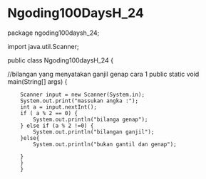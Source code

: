 # Ngoding100DaysH_24
package ngoding100daysh_24;

import java.util.Scanner;


public class Ngoding100daysH_24 {

   //bilangan yang menyatakan ganjil genap cara 1
    public static void main(String[] args) {
        
        Scanner input = new Scanner(System.in);
        System.out.print("massukan angka :");
        int a = input.nextInt();
        if ( a % 2 == 0) {
            System.out.println("bilanga genap");    
        } else if (a % 2 !=0) {
            System.out.println("bilangan ganjil");
        }else{
            System.out.println("bukan gantil dan genap");
            
        }
        }
        }
